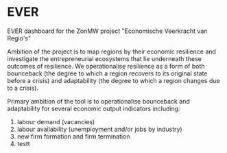 # EVER
EVER dashboard for the ZonMW project "Economische Veerkracht van Regio's"

Ambition of the project is to map regions by their economic resilience and investigate the entrepreneurial ecosystems that lie underneath these outcomes of resilience. We operationalise resilience as a form of both bounceback (the degree to which a region recovers to its original state before a crisis) and adaptability (the degree to which a region changes due to a crisis).

Primary ambition of the tool is to operationalise bounceback and adaptability for several economic output indicators including:
1) labour demand (vacancies)
2) labour availability (unemployment and/or jobs by industry)
3) new firm formation and firm termination
4) testt 
